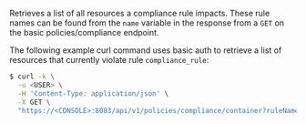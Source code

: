 Retrieves a list of all resources a compliance rule impacts.
These rule names can be found from the `name` variable in the response from a `GET` on the basic policies/compliance endpoint.

The following example curl command uses basic auth to retrieve a list of resources that currently violate rule `compliance_rule`:

```bash
$ curl -k \
  -u <USER> \
  -H 'Content-Type: application/json' \
  -X GET \
  "https://<CONSOLE>:8083/api/v1/policies/compliance/container?ruleName=compliance_rule"
```
